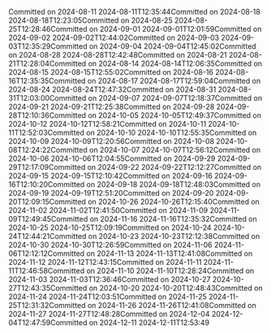 Committed on 2024-08-11 2024-08-11T12:35:44Committed on 2024-08-18 2024-08-18T12:23:05Committed on 2024-08-25 2024-08-25T12:28:46Committed on 2024-09-01 2024-09-01T12:01:59Committed on 2024-09-02 2024-09-02T12:44:02Committed on 2024-09-03 2024-09-03T12:35:29Committed on 2024-09-04 2024-09-04T12:45:02Committed on 2024-08-28 2024-08-28T12:42:48Committed on 2024-08-21 2024-08-21T12:28:04Committed on 2024-08-14 2024-08-14T12:06:35Committed on 2024-08-15 2024-08-15T12:55:02Committed on 2024-08-16 2024-08-16T12:35:35Committed on 2024-08-17 2024-08-17T12:59:04Committed on 2024-08-24 2024-08-24T12:47:32Committed on 2024-08-31 2024-08-31T12:03:00Committed on 2024-09-07 2024-09-07T12:18:37Committed on 2024-09-21 2024-09-21T12:25:38Committed on 2024-09-28 2024-09-28T12:10:36Committed on 2024-10-05 2024-10-05T12:49:37Committed on 2024-10-12 2024-10-12T12:58:21Committed on 2024-10-11 2024-10-11T12:52:03Committed on 2024-10-10 2024-10-10T12:55:35Committed on 2024-10-09 2024-10-09T12:20:56Committed on 2024-10-08 2024-10-08T12:24:22Committed on 2024-10-07 2024-10-07T12:56:12Committed on 2024-10-06 2024-10-06T12:04:55Committed on 2024-09-29 2024-09-29T12:17:09Committed on 2024-09-22 2024-09-22T12:12:27Committed on 2024-09-15 2024-09-15T12:10:42Committed on 2024-09-16 2024-09-16T12:10:20Committed on 2024-09-18 2024-09-18T12:48:03Committed on 2024-09-19 2024-09-19T12:51:20Committed on 2024-09-20 2024-09-20T12:09:15Committed on 2024-10-26 2024-10-26T12:15:40Committed on 2024-11-02 2024-11-02T12:41:50Committed on 2024-11-09 2024-11-09T12:49:45Committed on 2024-11-16 2024-11-16T12:35:32Committed on 2024-10-25 2024-10-25T12:09:19Committed on 2024-10-24 2024-10-24T12:44:21Committed on 2024-10-23 2024-10-23T12:12:38Committed on 2024-10-30 2024-10-30T12:26:59Committed on 2024-11-06 2024-11-06T12:12:12Committed on 2024-11-13 2024-11-13T12:41:08Committed on 2024-11-12 2024-11-12T12:43:15Committed on 2024-11-11 2024-11-11T12:46:58Committed on 2024-11-10 2024-11-10T12:28:24Committed on 2024-11-03 2024-11-03T12:36:46Committed on 2024-10-27 2024-10-27T12:43:35Committed on 2024-10-20 2024-10-20T12:48:43Committed on 2024-11-24 2024-11-24T12:03:51Committed on 2024-11-25 2024-11-25T12:31:32Committed on 2024-11-26 2024-11-26T12:41:08Committed on 2024-11-27 2024-11-27T12:48:28Committed on 2024-12-04 2024-12-04T12:47:59Committed on 2024-12-11 2024-12-11T12:53:49